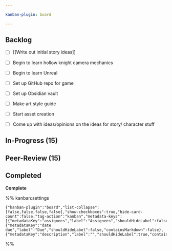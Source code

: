 ```yaml
---

kanban-plugin: board

---
```


## Backlog

- [ ] [[Write out initial story ideas]]
- [ ] Begin to learn hollow knight camera mechanics
- [ ] Begin to learn Unreal
- [ ] Set up GitHub repo for game
- [ ] Set up Obsidian vault
- [ ] Make art style guide
- [ ] Start asset creation
- [ ] Come up with ideas/opinions on the ideas for story/ character stuff


## In-Progress (15)



## Peer-Review (15)



## Completed

**Complete**




%% kanban:settings
```
{"kanban-plugin":"board","list-collapse":[false,false,false,false],"show-checkboxes":true,"hide-card-count":false,"tag-action":"kanban","metadata-keys":[{"metadataKey":"assignees","label":"Assignees","shouldHideLabel":false,"containsMarkdown":false},{"metadataKey":"date due","label":"Due","shouldHideLabel":false,"containsMarkdown":false},{"metadataKey":"description","label":"","shouldHideLabel":true,"containsMarkdown":true}]}
```
%%